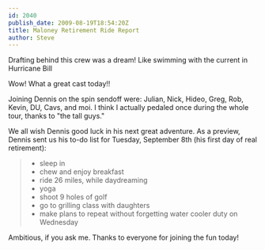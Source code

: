```yaml
---
id: 2040
publish_date: 2009-08-19T18:54:20Z
title: Maloney Retirement Ride Report
author: Steve
---
```

  
Drafting behind this crew was a dream! Like swimming with the current in Hurricane Bill

Wow! What a great cast today!!

Joining Dennis on the spin sendoff were: Julian, Nick, Hideo, Greg, Rob, Kevin, DU, Cavs, and moi. I think I actually pedaled once during the whole tour, thanks to "the tall guys."

We all wish Dennis good luck in his next great adventure. As a preview, Dennis sent us his to-do list for Tuesday, September 8th (his first day of real retirement):

> *   sleep in
> *   chew and enjoy breakfast
> *   ride 26 miles, while daydreaming
> *   yoga
> *   shoot 9 holes of golf
> *   go to grilling class with daughters
> *   make plans to repeat without forgetting water cooler duty on Wednesday

Ambitious, if you ask me. Thanks to everyone for joining the fun today!